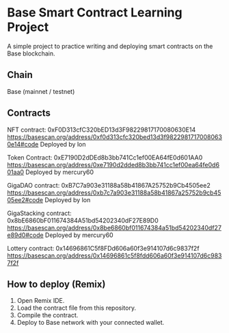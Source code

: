 # Base Smart Contract Learning Project

A simple project to practice writing and deploying smart contracts on the Base blockchain.

## Chain
Base (mainnet / testnet)

## Contracts 
NFT contract: 0xF0D313cfC320bED13d3F98229817170080630E14
https://basescan.org/address/0xf0d313cfc320bed13d3f98229817170080630e14#code
Deployed by lon

Token Contract: 0xE7190D2dDEd8b3bb741Cc1ef00EA64fE0d601AA0
https://basescan.org/address/0xe7190d2dded8b3bb741cc1ef00ea64fe0d601aa0
Deployed by mercury60

GigaDAO contract: 0xB7C7a903e31188a58b41867A25752b9Cb4505ee2
https://basescan.org/address/0xb7c7a903e31188a58b41867a25752b9cb4505ee2#code
Deployed by lon

GigaStacking contract: 0x8bE6860bF011674384A51bd54202340dF27E89D0
https://basescan.org/address/0x8be6860bf011674384a51bd54202340df27e89d0#code
Deployed by mercury60

Lottery contract: 0x14696861C5f8FDd606a60f3e914107d6c9837f2f
https://basescan.org/address/0x14696861c5f8fdd606a60f3e914107d6c9837f2f
## How to deploy (Remix)
1. Open Remix IDE.
2. Load the contract file from this repository.
3. Compile the contract.
4. Deploy to Base network with your connected wallet.

